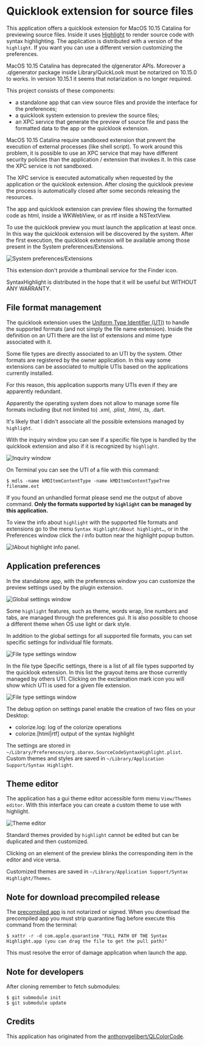 #  Quicklook extension for source files

This application offers a quicklook extension for MacOS 10.15 Catalina for previewing source files.
Inside it uses [Highlight](http://www.andre-simon.de/doku/highlight/en/highlight.php) to render source code with syntax highlighting.
The application is distributed with a version of the `highlight`. If you want you can use a different version customizing the preferences.

MacOS 10.15 Catalina has deprecated the qlgenerator APIs. Moreover a .qlgenerator package inside Library/QuickLook must be notarized on 10.15.0 to works. In version 10.15.1 it seems that notarization is no longer required.  

This project consists of these components:

- a standalone app that can view source files and provide the interface for the preferences;
- a quicklook system extension to preview the source files;
- an XPC service that generate the preview of source file and pass the formatted data to the app or the quicklook extension.

MacOS 10.15 Catalina require sandboxed extension that prevent the execution of external processes (like shell script). 
To work around this problem, it is possible to use an XPC service that may have different security policies than the application / extension that invokes it. In this case the XPC service is not sandboxed.

The XPC service is executed automatically when requested by the application or the quicklook extension. After closing the quicklook preview the process is automatically closed after some seconds releasing the resources.

The app and quicklook extension can preview files showing the formatted code as html, inside a WKWebView, or as rtf inside a NSTextView.

To use the quicklook preview you must launch the application at least once. In this way the quicklook extension will be discovered by the system. 
After the first execution, the quicklook extension will be available among those present in the System preferences/Extensions.

![System preferences/Extensions](extensions.png)

This extension don't provide a thumbnail service for the Finder icon. 

SyntaxHighlight is distributed in the hope that it will be useful but WITHOUT ANY WARRANTY.


## File format management

The quicklook extension uses the [Uniform Type Identifier (UTI)](https://developer.apple.com/library/archive/documentation/FileManagement/Conceptual/understanding_utis/understand_utis_intro/understand_utis_intro.html) to handle the supported formats (and not simply the file name extension). 
Inside the definition on an UTI there are the list of extensions and mime type associated with it.

Some file types are directly associated to an UTI by the system. Other formats are registered by the owner application. In this way some extensions can be associated to multiple UTIs based on the applications currently installed. 

For this reason, this application supports many UTIs even if they are apparently redundant. 

Apparently the operating system does not allow to manage some file formats including (but not limited to) .xml, .plist, .html, .ts, .dart.

It's likely that I didn't associate all the possible extensions managed by `highlight`.

With the inquiry window you can see if a specific file type is handled by the quicklook extension and also if it is recognized by `highlight`.

![Inquiry window](inquiry.png)

On Terminal you can see the UTI of a file with this command: 

```
$ mdls -name kMDItemContentType -name kMDItemContentTypeTree filename.ext
```
If you found an unhandled format please send me the output of above command.
**Only the formats supported by `highlight` can be managed by this application.**

To view the info about `highlight` with the supported file formats and extensions go to the menu `Syntax Highlight/About highlight…`, or in the Preferences window click the *i* info button near the highlight popup button.

![IAbout highlight info panel.](about_highlight.png)


## Application preferences

In the standalone app, with the preferences window you can customize the preview settings used by the plugin extension.

![Global settings window](settings.png)

Some `highlight` features, such as theme, words wrap, line numbers and tabs, are managed through the preferences gui. It is also possible to choose a different theme when OS use light or dark style.

In addition to the global settings for all supported file formats, you can set specific settings for individual file formats.

![File type settings window](settings_specific.png)

In the file type Specific settings, there is a list of all file types supported by the quicklook extension.
In this list the grayout items are those currently managed by others UTI. Clicking on the exclamation mark icon you will show which UTI is used for a given file extension.

![File type settings window](settings_specific_warn.png)

The debug option on settings panel enable the creation of two files on your Desktop:
- colorize.log: log of the colorize operations
- colorize.[html|rtf] output of the syntax highlight

The settings are stored in `~/Library/Preferences/org.sbarex.SourceCodeSyntaxHighlight.plist`.
Custom themes and styles are saved in `~/Library/Application Support/Syntax Highlight`.


## Theme editor
The application has a gui theme editor accessible form menu `View/Themes editor`. 
With this interface you can create a custom theme to use with highlight.

![Theme editor](theme_editor.png)

Standard themes provided by `highlight` cannot be edited but can be duplicated and then customized.

Clicking on an element of the preview blinks the corresponding item in the editor and vice versa.

Customized themes are saved in `~/Library/Application Support/Syntax Highlight/Themes`.


## Note for download precompiled release
The [precompiled app](https://github.com/sbarex/SourceCodeSyntaxHighlight/releases) is not notarized or signed.
When you download the precompiled app you must strip quarantine flag before execute this command from the terminal:

```
$ xattr -r -d com.apple.quarantine "FULL PATH OF THE Syntax Highlight.app (you can drag the file to get the pull path)" 
```

This must resolve the error of damage application when launch the app.

## Note for developers
After cloning remember to fetch submodules:

```
$ git submodule init 
$ git submodule update
```


## Credits

This application has originated from the [anthonygelibert/QLColorCode](https://github.com/anthonygelibert/QLColorCode).
